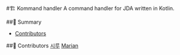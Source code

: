 #🏗️ Kommand handler
A command handler for JDA written in Kotlin.

##📖 Summary
* [Contributors](#-contributors)

##💖 Contributors
[시루](https://github.com/en-you)
[Marian](https://github.com/M5rian)